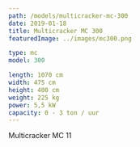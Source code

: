 ```yaml
---
path: /models/multicracker-mc-300
date: 2019-01-18
title: Multicracker MC 300
featuredImage: ../images/mc300.png

type: mc
model: 300

length: 1070 cm 
width: 475 cm
height: 400 cm
weight: 225 kg
power: 5,5 kW
capacity: 0 - 3 ton / uur
---
```

Multicracker MC 11